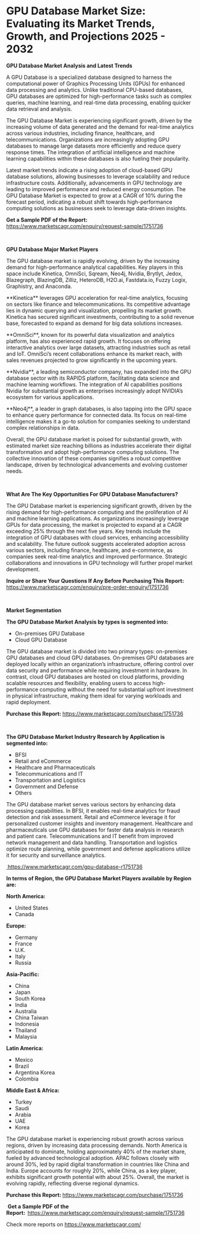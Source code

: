 <p><h1>GPU Database Market Size: Evaluating its Market Trends, Growth, and Projections 2025 - 2032</h1></p><p><strong>GPU Database Market Analysis and Latest Trends</strong></p>
<p><p>A GPU Database is a specialized database designed to harness the computational power of Graphics Processing Units (GPUs) for enhanced data processing and analytics. Unlike traditional CPU-based databases, GPU databases are optimized for high-performance tasks such as complex queries, machine learning, and real-time data processing, enabling quicker data retrieval and analysis.</p><p>The GPU Database Market is experiencing significant growth, driven by the increasing volume of data generated and the demand for real-time analytics across various industries, including finance, healthcare, and telecommunications. Organizations are increasingly adopting GPU databases to manage large datasets more efficiently and reduce query response times. The integration of artificial intelligence and machine learning capabilities within these databases is also fueling their popularity.</p><p>Latest market trends indicate a rising adoption of cloud-based GPU database solutions, allowing businesses to leverage scalability and reduce infrastructure costs. Additionally, advancements in GPU technology are leading to improved performance and reduced energy consumption. The GPU Database Market is expected to grow at a CAGR of 10% during the forecast period, indicating a robust shift towards high-performance computing solutions as businesses seek to leverage data-driven insights.</p></p>
<p><strong>Get a Sample PDF of the Report:&nbsp;</strong> <a href="https://www.marketscagr.com/enquiry/request-sample/1751736?utm_campaign=1835&utm_medium=2&utm_source=Github&utm_content=ia&utm_term=15022025&utm_id=gpu-database">https://www.marketscagr.com/enquiry/request-sample/1751736</a></p>
<p>&nbsp;</p>
<p><strong>GPU Database Major Market Players</strong></p>
<p><p>The GPU database market is rapidly evolving, driven by the increasing demand for high-performance analytical capabilities. Key players in this space include Kinetica, OmniSci, Sqream, Neo4j, Nvidia, Brytlyt, Jedox, Blazegraph, BlazingDB, Zilliz, HeteroDB, H2O.ai, Fastdata.io, Fuzzy Logix, Graphistry, and Anaconda.</p><p>**Kinetica** leverages GPU acceleration for real-time analytics, focusing on sectors like finance and telecommunications. Its competitive advantage lies in dynamic querying and visualization, propelling its market growth. Kinetica has secured significant investments, contributing to a solid revenue base, forecasted to expand as demand for big data solutions increases.</p><p>**OmniSci**, known for its powerful data visualization and analytics platform, has also experienced rapid growth. It focuses on offering interactive analytics over large datasets, attracting industries such as retail and IoT. OmniSci’s recent collaborations enhance its market reach, with sales revenues projected to grow significantly in the upcoming years.</p><p>**Nvidia**, a leading semiconductor company, has expanded into the GPU database sector with its RAPIDS platform, facilitating data science and machine learning workflows. The integration of AI capabilities positions Nvidia for substantial growth as enterprises increasingly adopt NVIDIA’s ecosystem for various applications.</p><p>**Neo4j**, a leader in graph databases, is also tapping into the GPU space to enhance query performance for connected data. Its focus on real-time intelligence makes it a go-to solution for companies seeking to understand complex relationships in data.</p><p>Overall, the GPU database market is poised for substantial growth, with estimated market size reaching billions as industries accelerate their digital transformation and adopt high-performance computing solutions. The collective innovation of these companies signifies a robust competitive landscape, driven by technological advancements and evolving customer needs.</p></p>
<p>&nbsp;</p>
<p><strong>What Are The Key Opportunities For GPU Database Manufacturers?</strong></p>
<p><p>The GPU Database market is experiencing significant growth, driven by the rising demand for high-performance computing and the proliferation of AI and machine learning applications. As organizations increasingly leverage GPUs for data processing, the market is projected to expand at a CAGR exceeding 25% through the next five years. Key trends include the integration of GPU databases with cloud services, enhancing accessibility and scalability. The future outlook suggests accelerated adoption across various sectors, including finance, healthcare, and e-commerce, as companies seek real-time analytics and improved performance. Strategic collaborations and innovations in GPU technology will further propel market development.</p></p>
<p><strong>Inquire or Share Your Questions If Any Before Purchasing This Report:</strong> <a href="https://www.marketscagr.com/enquiry/pre-order-enquiry/1751736?utm_campaign=1835&utm_medium=2&utm_source=Github&utm_content=ia&utm_term=15022025&utm_id=gpu-database">https://www.marketscagr.com/enquiry/pre-order-enquiry/1751736</a></p>
<p>&nbsp;</p>
<p><strong>Market Segmentation</strong></p>
<p><strong>The GPU Database Market Analysis by types is segmented into:</strong></p>
<p><ul><li>On-premises GPU Database</li><li>Cloud GPU Database</li></ul></p>
<p><p>The GPU database market is divided into two primary types: on-premises GPU databases and cloud GPU databases. On-premises GPU databases are deployed locally within an organization’s infrastructure, offering control over data security and performance while requiring investment in hardware. In contrast, cloud GPU databases are hosted on cloud platforms, providing scalable resources and flexibility, enabling users to access high-performance computing without the need for substantial upfront investment in physical infrastructure, making them ideal for varying workloads and rapid deployment.</p></p>
<p><strong>Purchase this Report:&nbsp;</strong><a href="https://www.marketscagr.com/purchase/1751736?utm_campaign=1835&utm_medium=2&utm_source=Github&utm_content=ia&utm_term=15022025&utm_id=gpu-database">https://www.marketscagr.com/purchase/1751736</a></p>
<p>&nbsp;</p>
<p><strong>The GPU Database Market Industry Research by Application is segmented into:</strong></p>
<p><ul><li>BFSI</li><li>Retail and eCommerce</li><li>Healthcare and Pharmaceuticals</li><li>Telecommunications and IT</li><li>Transportation and Logistics</li><li>Government and Defense</li><li>Others</li></ul></p>
<p><p>The GPU database market serves various sectors by enhancing data processing capabilities. In BFSI, it enables real-time analytics for fraud detection and risk assessment. Retail and eCommerce leverage it for personalized customer insights and inventory management. Healthcare and pharmaceuticals use GPU databases for faster data analysis in research and patient care. Telecommunications and IT benefit from improved network management and data handling. Transportation and logistics optimize route planning, while government and defense applications utilize it for security and surveillance analytics.</p></p>
<p><a href="https://www.marketscagr.com/gpu-database-r1751736?utm_campaign=1835&utm_medium=2&utm_source=Github&utm_content=ia&utm_term=15022025&utm_id=gpu-database">&nbsp;https://www.marketscagr.com/gpu-database-r1751736</a></p>
<p><strong>In terms of Region, the GPU Database Market Players available by Region are:</strong></p>
<p>
    <p> <strong> North America: </strong>
        <ul>
            <li>United States</li>
            <li>Canada</li>
        </ul>
        </p> 
    <p> <strong> Europe: </strong>
        <ul>
            <li>Germany</li>
            <li>France</li>
            <li>U.K.</li>
            <li>Italy</li>
            <li>Russia</li>
        </ul>
        </p> 
    <p> <strong> Asia-Pacific: </strong>
        <ul>
            <li>China</li>
            <li>Japan</li>
            <li>South Korea</li>
            <li>India</li>
            <li>Australia</li>
            <li>China Taiwan</li>
            <li>Indonesia</li>
            <li>Thailand</li>
            <li>Malaysia</li>
        </ul>
        </p> 
    <p> <strong> Latin America: </strong>
        <ul>
            <li>Mexico</li>
            <li>Brazil</li>
            <li>Argentina Korea</li>
            <li>Colombia</li>
        </ul>
        </p> 
    <p> <strong> Middle East & Africa: </strong>
        <ul>
            <li>Turkey</li>
            <li>Saudi</li>
            <li>Arabia</li>
            <li>UAE</li>
            <li>Korea</li>
        </ul>
    </p>
    </p>
<p><p>The GPU database market is experiencing robust growth across various regions, driven by increasing data processing demands. North America is anticipated to dominate, holding approximately 40% of the market share, fueled by advanced technological adoption. APAC follows closely with around 30%, led by rapid digital transformation in countries like China and India. Europe accounts for roughly 20%, while China, as a key player, exhibits significant growth potential with about 25%. Overall, the market is evolving rapidly, reflecting diverse regional dynamics.</p></p>
<p><strong>Purchase this Report: </strong><a href="https://www.marketscagr.com/purchase/1751736?utm_campaign=1835&utm_medium=2&utm_source=Github&utm_content=ia&utm_term=15022025&utm_id=gpu-database">https://www.marketscagr.com/purchase/1751736</a></p>
<p>&nbsp;<strong>Get a Sample PDF of the Report:&nbsp;&nbsp;</strong><a href="https://www.marketscagr.com/enquiry/request-sample/1751736?utm_campaign=1835&utm_medium=2&utm_source=Github&utm_content=ia&utm_term=15022025&utm_id=gpu-database">https://www.marketscagr.com/enquiry/request-sample/1751736</a></p>
<p><strong></strong></p>
<p>Check more reports on <a href="https://www.marketscagr.com/?utm_campaign=1835&utm_medium=2&utm_source=Github&utm_content=ia&utm_term=15022025&utm_id=gpu-database">https://www.marketscagr.com/</a></p>